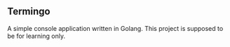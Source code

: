 ## Termingo

A simple console application written in Golang. 
This project is supposed to be for learning only.

